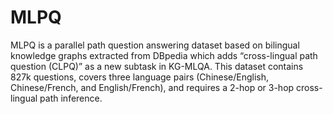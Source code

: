 # MLPQ
MLPQ is a parallel path question answering dataset based on bilingual knowledge graphs extracted from DBpedia which adds “cross-lingual path question (CLPQ)” as a new subtask in KG-MLQA.
This dataset contains 827k questions, covers three language pairs (Chinese/English, Chinese/French, and English/French), and requires a 2-hop or 3-hop cross-lingual path inference.

